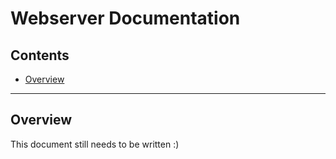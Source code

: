 # Webserver Documentation

## Contents
- [Overview](#overview)

---

## Overview
This document still needs to be written :)